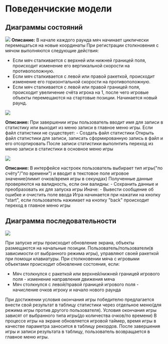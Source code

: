 # Поведенчиские модели

## Диаграммы состояний

 [![](https://mermaid.ink/img/pako:eNq1Vc1u2kAQfhVrj5Uh2ECxrYhTrz311rqyLHCC1WBHjpGaIqQE1KIqUapIPbaNor6ARUJC-MsrzL5RZ2djQKoCVFBLeMezM998OzvDNFklrHrMYplMxg5iPz7wLAW-Qw8GcAd9mODaV-AH_8a7kNgBmR3Fbuy98t39yK3bgYIPaRR_z5HC7m6lFvoVr1xe3JYoSlPqxPPuxXslkykrCvyERATgbX7uYNAp9PgZPDj8BHUdVNzawdxttTWhwhX0UdWHMa6nvA0D6TAWNIRf4pA64Sf4FiAdfuHAI4r3aPsFfxcLQbeAtpTWCFXSSZwDhrjbhiHvbI3phgGWkn8kyP9Kf-MQfx_ga1rhEmFWSvg9RHGKhre4PaFSO3uG4r-BEIlZo2CvXRPfEdqS47znxmnPpVFnXnSOX4gmsnCf5qcnOIl0IVQCI35OgJJVmjyqAYm_JDQ_VUi6w3cfHnaeoD_LTwVuCGxCeUXF2gxvKBkDVExhIi5rJcvlJBerAPeeJfKb3EZIo_tEBWulyy9520EocZqpyNmqlFD_iDg7M6LTpelYOzCxXOMvcAa86eVvrxO2cMnbYdOSC1NZ3Yvqrl_FoUajxmZxzat7NrNQrLrRB5vZQQvt3EYcvjkOKsyKo4anssZhdT7XUqVX9eMwei2HJM1KlR26AbOa7COzikbWNIycaWiFQjGv6UWVHTNL0_PZvFHIlQyzZBZMXTNbKvsUhgiay5q5l3oxXyrqJVMr5HRdZVHY2K8xa889OPII_C2ZivitP8PJftc?type=png)](https://mermaid.live/edit#pako:eNq1Vc1u2kAQfhVrj5Uh2ECxrYhTrz311rqyLHCC1WBHjpGaIqQE1KIqUapIPbaNor6ARUJC-MsrzL5RZ2djQKoCVFBLeMezM998OzvDNFklrHrMYplMxg5iPz7wLAW-Qw8GcAd9mODaV-AH_8a7kNgBmR3Fbuy98t39yK3bgYIPaRR_z5HC7m6lFvoVr1xe3JYoSlPqxPPuxXslkykrCvyERATgbX7uYNAp9PgZPDj8BHUdVNzawdxttTWhwhX0UdWHMa6nvA0D6TAWNIRf4pA64Sf4FiAdfuHAI4r3aPsFfxcLQbeAtpTWCFXSSZwDhrjbhiHvbI3phgGWkn8kyP9Kf-MQfx_ga1rhEmFWSvg9RHGKhre4PaFSO3uG4r-BEIlZo2CvXRPfEdqS47znxmnPpVFnXnSOX4gmsnCf5qcnOIl0IVQCI35OgJJVmjyqAYm_JDQ_VUi6w3cfHnaeoD_LTwVuCGxCeUXF2gxvKBkDVExhIi5rJcvlJBerAPeeJfKb3EZIo_tEBWulyy9520EocZqpyNmqlFD_iDg7M6LTpelYOzCxXOMvcAa86eVvrxO2cMnbYdOSC1NZ3Yvqrl_FoUajxmZxzat7NrNQrLrRB5vZQQvt3EYcvjkOKsyKo4anssZhdT7XUqVX9eMwei2HJM1KlR26AbOa7COzikbWNIycaWiFQjGv6UWVHTNL0_PZvFHIlQyzZBZMXTNbKvsUhgiay5q5l3oxXyrqJVMr5HRdZVHY2K8xa889OPII_C2ZivitP8PJftc)
 **Описание:**
 В начале каждого раунда мяч начинает циклически перемещаться на новые координаты
 При регистрации столкновения с мячом выполняются следующие действия:
 - Если мяч сталкивается с верхней или нижней границей поля, происходит изменение его вертикальной скорости на противоположную.
 - Если мяч сталкивается с левой или правой ракеткой, происходит изменение его горизонтальной скорости на противоположную.
 - Если мяч сталкивается с левой или правой границей поля, происходит увеличение счёта игрока на 1, после чего игровые объекты перемещаются на стартовые позиции. Начинается новый раунд.

 [![](https://mermaid.ink/img/pako:eNqtVV1vEkEU_SuTeamapeGbZdP0yVeffNM1mw1sy8ay28BirIQEQVNNicTERGOiTf8B0lK2LdC_cOcfee8ssItAo1IIZHfmzjnn3nNnps4LbtHiGo_FYrrj2d6BpTH4Cj24BV-8FR0mmjCAoWjDjeiIFvTox8CHc9EUJwz6TLzD6Cu4YRgezPvyyYdr8HVHAlc907Me2-Z-xSzrDsOPHGH2nhE87OwUSq5dsHZ3V00n1szD2RJjj9WDCPo8f_SCxWK7jMFPnL4mxaIlOgaMMKex-GTAcJYp-Ab0jeUURJthQb5RupQ3xfdhgEgfCAJ6IdlGHKQyzJaFqOEghcApcSPwFa0kNDiHG6lpDBMYRFhnDqH6HxhwOXPuWkbeylJBH8W-x9eLaCJLlBP0vi2OUbBMzIeR6BoIQeMdTG-C9IQ-wPcuzQ8NbIoJCh2JExSJX0lBWr6voWc4PqC_udRIZe9RQrTQKOcUIyaBo1ISWtIWH_GVrOkHsCjKF915n2MUrbarnl2obheqr5YrFxRusR9my2ULkIWXlAVZdiELgplQCaZkWritFsn-UIj7ciBa6xScIeqQ0l5UsGqj3sEonbmbdqNcpdQvOPhLNvLUYmoT7I9gEXkwppcHuBXRegWnCHcUmC07XUFpx-KzaD2M6LpP2LmruJOxs2T9mrPOQ-ytxbptYUkjSv7Fi03bZ9GYv5UrWenoX2aNAK4O-P_TaUUBpudscGb2wlO2wRVetipl0y7ijSXPeZ17Jats6RxrzYtm5aXOdYfizJrnPj1yClzzKjVL4bXDYngFcW3PPKjiqFW0PbfyJLgC5U2o8EPT4Vqdv-ZaMh7fzqtqIp3KJ-NqXk2nFX7ENTW7nVLTiXhCzeayuUxObSj8jesiKobHs8lMKptLq7lcMpPPKLzi1vZLc0IEfyZDSVXjN_1xKNs?type=png)](https://mermaid.live/edit#pako:eNqtVV1vEkEU_SuTeamapeGbZdP0yVeffNM1mw1sy8ay28BirIQEQVNNicTERGOiTf8B0lK2LdC_cOcfee8ssItAo1IIZHfmzjnn3nNnps4LbtHiGo_FYrrj2d6BpTH4Cj24BV-8FR0mmjCAoWjDjeiIFvTox8CHc9EUJwz6TLzD6Cu4YRgezPvyyYdr8HVHAlc907Me2-Z-xSzrDsOPHGH2nhE87OwUSq5dsHZ3V00n1szD2RJjj9WDCPo8f_SCxWK7jMFPnL4mxaIlOgaMMKex-GTAcJYp-Ab0jeUURJthQb5RupQ3xfdhgEgfCAJ6IdlGHKQyzJaFqOEghcApcSPwFa0kNDiHG6lpDBMYRFhnDqH6HxhwOXPuWkbeylJBH8W-x9eLaCJLlBP0vi2OUbBMzIeR6BoIQeMdTG-C9IQ-wPcuzQ8NbIoJCh2JExSJX0lBWr6voWc4PqC_udRIZe9RQrTQKOcUIyaBo1ISWtIWH_GVrOkHsCjKF915n2MUrbarnl2obheqr5YrFxRusR9my2ULkIWXlAVZdiELgplQCaZkWritFsn-UIj7ciBa6xScIeqQ0l5UsGqj3sEonbmbdqNcpdQvOPhLNvLUYmoT7I9gEXkwppcHuBXRegWnCHcUmC07XUFpx-KzaD2M6LpP2LmruJOxs2T9mrPOQ-ytxbptYUkjSv7Fi03bZ9GYv5UrWenoX2aNAK4O-P_TaUUBpudscGb2wlO2wRVetipl0y7ijSXPeZ17Jats6RxrzYtm5aXOdYfizJrnPj1yClzzKjVL4bXDYngFcW3PPKjiqFW0PbfyJLgC5U2o8EPT4Vqdv-ZaMh7fzqtqIp3KJ-NqXk2nFX7ENTW7nVLTiXhCzeayuUxObSj8jesiKobHs8lMKptLq7lcMpPPKLzi1vZLc0IEfyZDSVXjN_1xKNs)

 **Описание:**
 При завершении игры пользователь вводит имя для записи в статистику или выходит из меню записи в главное меню игры.
 Если файл статистики не существует:
    - Создать файл статистики
 Открыть файл статистики для записи, записать сформированную запись в файл и его отсортировать
 После записи статистики выполнтить переход из меню записи в статистики в основное меню игры

[![](https://mermaid.ink/img/pako:eNqtVc1u2kAQfpXVHitANgRwrIhTrz311rqyLHCC1YAjY6SmCCmA2rSiaqVcIlVq-wqOAwnh9xVm36gza8DQxpRW9cXe3ZlvvvlmZt3iZbdic52n02mj7jv-qa0zuIIQ5jBgMINAdERXXOByCGMGIwb3EMBC9ERHruFWXIi-UZf-Dd_y7aeOdeJZNaPO8JE7zDk2o4-jo3LVdcp2qfTYsfqH82zCOVxvUGpFJ_S8fPKKpdMlBt9FFxO4wTQCpD_ChD6ZMMWMZuKz-WuSsf_f-clQK6oxyDp3yeQHDNF-CA-IPDIhNOEWJogeIhqibKAvlWVYjm9ocIfBuhAwGEvLBb5xEYq-eEelgiAhYqwtAn1N8KVCD2W1V3F-R1NXCcxhglJfruS4lzpcEm3kjBlM8DWlUwhMmOPJGF1CCn8l-ksxZ0yqcEemzOCNsuvZBt8_aCjdp-LLWqdd8L5T20LfB29LvOwu330FSACMmztKVTKJmw49qSKPBhpjD4oepklVnYqeSU1Fg0BixzzJfobaYIUHJM5qgcCS64A2EgmRqiF2bUd2LI7YXLL7GNPAJeX5AVc3mOtwv-jYcUkM_iXmcs6pKtIrkmxBNMg-jG60zcbex3p7hDa74L-USZJeX14xEdmDEnMOD6Z4jxtjmOy8CnCIfMvzDR4RjKi2eYrXbK9mORW84uXNiNNQtWkcdPysWN5rGgyys5q--_y8Xua67zXtFG-eVeLLnOvH1mkDd-2K47ves-ifIX8dKX5m1bne4m-4nlMymqYUlUJRK6rKYa6YT_Fz3FYzB0pe1YoFpaCpaj6ba6f4W9dFWCVzqOYKeS2r5fLZA1VR0MNzmyfVdUREfyFNiVb7JzP5jaw?type=png)](https://mermaid.live/edit#pako:eNqtVc1u2kAQfpXVHitANgRwrIhTrz311rqyLHCC1YAjY6SmCCmA2rSiaqVcIlVq-wqOAwnh9xVm36gza8DQxpRW9cXe3ZlvvvlmZt3iZbdic52n02mj7jv-qa0zuIIQ5jBgMINAdERXXOByCGMGIwb3EMBC9ERHruFWXIi-UZf-Dd_y7aeOdeJZNaPO8JE7zDk2o4-jo3LVdcp2qfTYsfqH82zCOVxvUGpFJ_S8fPKKpdMlBt9FFxO4wTQCpD_ChD6ZMMWMZuKz-WuSsf_f-clQK6oxyDp3yeQHDNF-CA-IPDIhNOEWJogeIhqibKAvlWVYjm9ocIfBuhAwGEvLBb5xEYq-eEelgiAhYqwtAn1N8KVCD2W1V3F-R1NXCcxhglJfruS4lzpcEm3kjBlM8DWlUwhMmOPJGF1CCn8l-ksxZ0yqcEemzOCNsuvZBt8_aCjdp-LLWqdd8L5T20LfB29LvOwu330FSACMmztKVTKJmw49qSKPBhpjD4oepklVnYqeSU1Fg0BixzzJfobaYIUHJM5qgcCS64A2EgmRqiF2bUd2LI7YXLL7GNPAJeX5AVc3mOtwv-jYcUkM_iXmcs6pKtIrkmxBNMg-jG60zcbex3p7hDa74L-USZJeX14xEdmDEnMOD6Z4jxtjmOy8CnCIfMvzDR4RjKi2eYrXbK9mORW84uXNiNNQtWkcdPysWN5rGgyys5q--_y8Xua67zXtFG-eVeLLnOvH1mkDd-2K47ves-ifIX8dKX5m1bne4m-4nlMymqYUlUJRK6rKYa6YT_Fz3FYzB0pe1YoFpaCpaj6ba6f4W9dFWCVzqOYKeS2r5fLZA1VR0MNzmyfVdUREfyFNiVb7JzP5jaw)

 **Описание:**
 В интерфейсе настроек пользователь выбирает тип игры("по счёту"/"по времени") и вводит в текстовое поле игровое значение(лимит очков/время игры в секундах)
 Полученные данные проверяются на валидность, если они валидны:
    - Сохранить данные и преобразовать их для запуска игры
 Иначе:
    - Вывести сообщение об ошибке и очистить поле ввода
 Игра начинается при нажатии на кнопку "start", если пользователь нажимает на кнопку "back" происходит переход в главное меню игры


## Диаграмма последовательности

[![](https://mermaid.ink/img/pako:eNqtVMtu00AU_ZXR7BBuiJM0Dy-6QEiskJAKG-TNyB5aiyQujiNRokh5SASJqlVXsGGB-AHLJTQkxP2FmT_izExslChsgEjOPHzOufeeuZ4B9UKfU4f2-Os-73r8UcBOItZxuwS_5z0ekYOjI_KYdbhDxEeRiDs5lWOxxGwuJ0QsxI0cyekO_inz_bZifAV-BGwqVvJKM_Ryqab4z8QPw1QBNPMha7fB-ywSOcMzkRdEfAN9Ib6LuVhjnBuGAm7H-gLJTKwgu8aYbsNNgIN7eYCFuBU_DcQEuREZUlPbmVhDKUHGF1ppTjAkvwvZJ1xkLsf7s8ALoqmpKvpBoYYFURZioVJ5B8TGElOXzvnYCyNOID7VgisAZ5u8EW8mr-Vkf5V38HkEBirViW1qTXVFymBTJI70UoEzVK9yWMjLHb3C5H9R3DHsWdDhke6R3aJEamLIq7zBPmxz7xdk5aO2WR2ecUT150pvKt8xWeojnW0s_rOmtvm_aOrsiDq5mMVBLw68Xv75AD3OG_t2Y9pWQ5nD_jtu4a36EsH6ZFpLoRNTkHyvGQm1KFLssMDHxz9QbJfGp7zDXepg6rPolUvd7hA41o_D4_OuR5046nOL9s98FucXBXVesnYPu9wP4jB6Ym4TfalY9Ix1qTOgb6hTr5RalXrZLttVu1k9bNUsek4dLEvV2mG9gVeNWsVuNocWfRuGUC2Xmq0GNlp1u1JrNKp21aJR2D85LQJC_IWGqqyGvwBWb3Gt?type=png)](https://mermaid.live/edit#pako:eNqtVMtu00AU_ZXR7BBuiJM0Dy-6QEiskJAKG-TNyB5aiyQujiNRokh5SASJqlVXsGGB-AHLJTQkxP2FmT_izExslChsgEjOPHzOufeeuZ4B9UKfU4f2-Os-73r8UcBOItZxuwS_5z0ekYOjI_KYdbhDxEeRiDs5lWOxxGwuJ0QsxI0cyekO_inz_bZifAV-BGwqVvJKM_Ryqab4z8QPw1QBNPMha7fB-ywSOcMzkRdEfAN9Ib6LuVhjnBuGAm7H-gLJTKwgu8aYbsNNgIN7eYCFuBU_DcQEuREZUlPbmVhDKUHGF1ppTjAkvwvZJ1xkLsf7s8ALoqmpKvpBoYYFURZioVJ5B8TGElOXzvnYCyNOID7VgisAZ5u8EW8mr-Vkf5V38HkEBirViW1qTXVFymBTJI70UoEzVK9yWMjLHb3C5H9R3DHsWdDhke6R3aJEamLIq7zBPmxz7xdk5aO2WR2ecUT150pvKt8xWeojnW0s_rOmtvm_aOrsiDq5mMVBLw68Xv75AD3OG_t2Y9pWQ5nD_jtu4a36EsH6ZFpLoRNTkHyvGQm1KFLssMDHxz9QbJfGp7zDXepg6rPolUvd7hA41o_D4_OuR5046nOL9s98FucXBXVesnYPu9wP4jB6Ym4TfalY9Ix1qTOgb6hTr5RalXrZLttVu1k9bNUsek4dLEvV2mG9gVeNWsVuNocWfRuGUC2Xmq0GNlp1u1JrNKp21aJR2D85LQJC_IWGqqyGvwBWb3Gt)

При запуске игры происходит обновление экрана, объекты размещаются на начальные позиции. Пользователь/пользователи(в зависимости от выбранного режима игры), управляют своей ракеткой при помощи клавиатуры. При столкновении мяча с игровыми объектами происходит обновление состояния, если:
 - Мяч столкнулся с ракеткой или верхней/нижней границей игрового поля - изменение направления движения мяча
 - Мяч столкнулся с левой/правой границей игрового поля - начисление очков игроку и начало нового раунда

 При достижении условия окончания игры победителю предлагается внести свой результат в таблицу статистики через отдельное меню(для режима игры против другого пользователя). Условия окончания игры зависят от выбранного типа игры(до количества очков/по времени)
 В процессе игры на экране обновляется игровой таймер, время игры в качестве параметра заносится в таблицу рекордов.
 После завершения игры и записи результата в таблицу, пользователь возвращается в главное меню игры.
